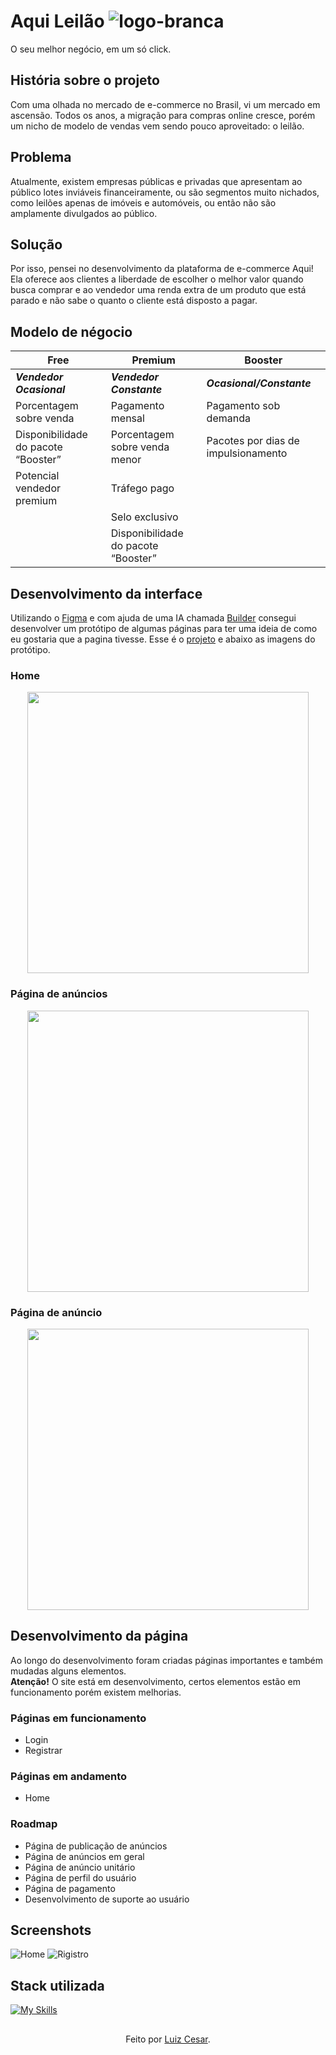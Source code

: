 
# Aqui Leilão ![logo-branca](https://github.com/luizcesar-lc/Aqui-Leiloes/assets/66847811/787fbd67-c1a5-4cd9-81cd-50c3cd09fe1a)

 O seu melhor negócio, em um só click.

## História sobre o projeto

Com uma olhada no mercado de e-commerce no Brasil, vi um mercado em ascensão. Todos os anos, a migração para compras online cresce, porém um nicho de modelo de vendas vem sendo pouco aproveitado: o leilão.


## Problema

Atualmente, existem empresas públicas e privadas que apresentam ao público lotes inviáveis financeiramente, ou são segmentos muito nichados, como leilões apenas de imóveis e automóveis, ou então não são amplamente divulgados ao público.
## Solução

Por isso, pensei no desenvolvimento da plataforma de e-commerce Aqui! Ela oferece aos clientes a liberdade de escolher o melhor valor quando busca comprar e ao vendedor uma renda extra de um produto que está parado e não sabe o quanto o cliente está disposto a pagar.
## Modelo de négocio

| **Free**| **Premium** | **Booster** |
|---|---|---|
|***Vendedor Ocasional*** | ***Vendedor Constante***|***Ocasional/Constante***|
| Porcentagem sobre venda | Pagamento mensal | Pagamento sob demanda |
| Disponibilidade do pacote “Booster” | Porcentagem sobre venda menor | Pacotes por dias de impulsionamento |
| Potencial vendedor premium | Tráfego pago | |
|  | Selo exclusivo | |
|  | Disponibilidade do pacote “Booster” | |


## Desenvolvimento da interface

Utilizando o [Figma](https://www.figma.com/) e com ajuda de uma IA chamada [Builder](https://www.builder.io/) consegui desenvolver um protótipo de algumas páginas para ter uma ideia de como eu gostaria que a pagina tivesse. Esse é o [projeto](https://www.figma.com/file/Yc1KIz1HQrQ6VXcRuvLCrR/P%C3%A1gina---AQUI?type=design&node-id=0-1&mode=design) e abaixo as imagens do protótipo.

### Home

<div align="center">
<img src="https://github.com/luizcesar-lc/Aqui-Leiloes/assets/66847811/11ce5c77-375a-4ecb-8568-139a912349b7" width="450px" />
</div>

### Página de anúncios 

<div align="center">
<img src="https://github.com/luizcesar-lc/Aqui-Leiloes/assets/66847811/ab8d143d-b410-411b-9f41-d9a83a91be5c" width="450px" />
</div>

### Página de anúncio 

<div align="center">
<img src="https://github.com/luizcesar-lc/Aqui-Leiloes/assets/66847811/15c7d4c8-fe76-4b03-82ef-62c71440534e" width="450px" />
</div>

## Desenvolvimento da página

Ao longo do desenvolvimento foram criadas páginas importantes e também mudadas alguns elementos.<br />
**Atenção!** O site está em desenvolvimento, certos elementos estão em funcionamento porém existem melhorias.

### Páginas em funcionamento

- Login
- Registrar

### Páginas em andamento

- Home

### Roadmap

- Página de publicação de anúncios
- Página de anúncios em geral
- Página de anúncio unitário
- Página de perfil do usuário
- Página de pagamento
- Desenvolvimento de suporte ao usuário
## Screenshots

![Home](https://via.placeholder.com/468x300?text=App+Screenshot+Here)
![Rigistro](https://via.placeholder.com/468x300?text=App+Screenshot+Here)


## Stack utilizada

[![My Skills](https://skillicons.dev/icons?i=js,html,css)](https://skillicons.dev)


##
<div align="center">Feito por <a href="https://github.com/luizcesar-lc">Luiz Cesar</a>.</div>
